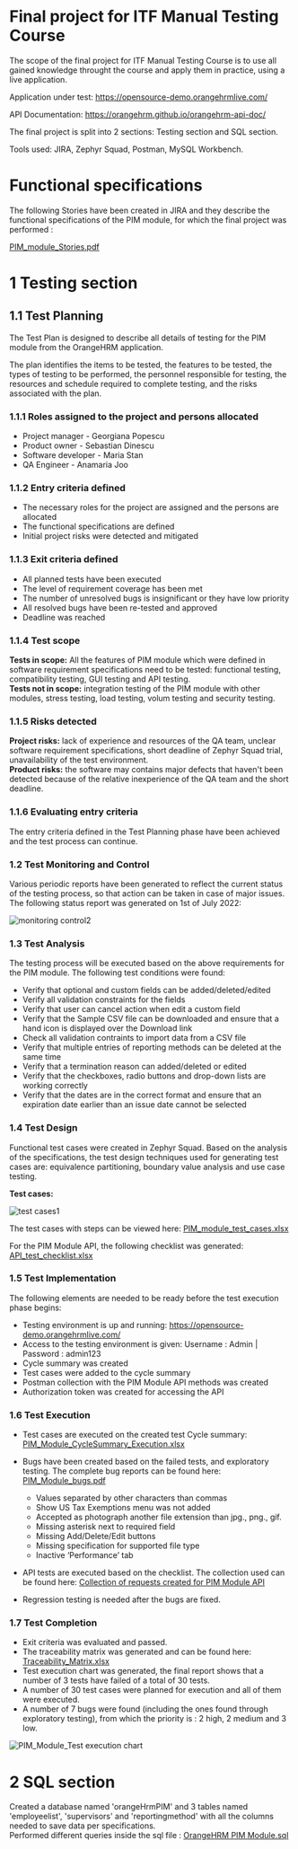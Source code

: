 
# Final project for ITF Manual Testing Course
The scope of the final project for ITF Manual Testing Course is to use all gained knowledge throught the course and apply them in practice, using a live application.

Application under test: https://opensource-demo.orangehrmlive.com/

API Documentation: https://orangehrm.github.io/orangehrm-api-doc/

The final project is split into 2 sections: Testing section and SQL section.

Tools used:
JIRA, Zephyr Squad, Postman, MySQL Workbench.

# Functional specifications
The following Stories have been created in JIRA and they describe the functional specifications of the PIM module, for which the final project was performed :

[PIM_module_Stories.pdf](https://github.com/AnamariaJoo/Manual_testing_portofolio/blob/main/Final%20Project/PIM_module_Stories.pdf)

# 1 Testing section
## 1.1 Test Planning
The Test Plan is designed to describe all details of testing for the PIM module from the OrangeHRM application.

The plan identifies the items to be tested, the features to be tested, the types of testing to be performed, the personnel responsible for testing, the resources and schedule required to complete testing, and the risks associated with the plan.

### 1.1.1 Roles assigned to the project and persons allocated

- Project manager - Georgiana Popescu
- Product owner - Sebastian Dinescu
- Software developer - Maria Stan
- QA Engineer - Anamaria Joo

### 1.1.2 Entry criteria defined

- The necessary roles for the project are assigned and the persons are allocated
- The functional specifications are defined
- Initial project risks were detected and mitigated 

### 1.1.3 Exit criteria defined

- All planned tests have been executed
- The level of requirement coverage has been met
- The number of unresolved bugs is insignificant or they have low priority
- All resolved bugs have been re-tested and approved
- Deadline was reached

### 1.1.4 Test scope
**Tests in scope:** All the features of PIM module which were defined in software requirement specifications need to be tested: functional testing, compatibility testing, GUI testing and API testing.  
**Tests not in scope:** integration testing of the PIM module with other modules, stress testing, load testing, volum testing and security testing.

### 1.1.5 Risks detected
**Project risks:** lack of experience and resources of the QA team, unclear software requirement specifications, short deadline of Zephyr Squad trial, unavailability of the test environment.  
**Product risks:**  the software may contains major defects that haven't been detected because of the relative inexperience of the QA team and the short deadline.

### 1.1.6 Evaluating entry criteria
The entry criteria defined in the Test Planning phase have been achieved and the test process can continue.

### 1.2 Test Monitoring and Control
Various periodic reports have been generated to reflect the current status of the testing process, so that action can be taken in case of major issues.
The following status report was generated on 1st of July 2022:


![monitoring   control2](https://user-images.githubusercontent.com/109798595/181908697-f20948a9-d4f4-4554-9b2d-ebdd917f7dc5.jpg)


### 1.3 Test Analysis
The testing process will be executed based on the above requirements for the PIM module. The following test conditions were found:

- Verify that optional and custom fields can be added/deleted/edited
- Verify all validation constraints for the fields
- Verify that user can cancel action when edit a custom field
- Verify that the Sample CSV file can be downloaded and ensure that a hand icon is displayed over the Download link
- Check all validation contraints to import data from a CSV file
- Verify that multiple entries of reporting methods can be deleted at the same time
- Verify that a termination reason can added/deleted or edited
- Verify that the checkboxes, radio buttons and drop-down lists are working correctly
- Verify that the dates are in the correct format and ensure that an expiration date earlier than an issue date cannot be selected

### 1.4 Test Design
Functional test cases were created in Zephyr Squad. Based on the analysis of the specifications, the test design techniques used for generating test cases are:
equivalence partitioning, boundary value analysis and use case testing.

**Test cases:** 

![test cases1](https://user-images.githubusercontent.com/109798595/181908589-30493e01-6eee-4703-b78d-c117300cf7e5.jpg)

The test cases with steps can be viewed here: [PIM_module_test_cases.xlsx](https://github.com/AnamariaJoo/Manual_testing_portofolio/blob/main/Final%20Project/PIM_module_test_cases.xlsx)

For the PIM Module API, the following checklist was generated: [API_test_checklist.xlsx](https://github.com/AnamariaJoo/Manual_testing_portofolio/blob/main/Final%20Project/API_test_checklist.xlsx)

### 1.5 Test Implementation
The following elements are needed to be ready before the test execution phase begins:

- Testing environment is up and running: https://opensource-demo.orangehrmlive.com/
- Access to the testing environment is given: Username : Admin | Password : admin123
- Cycle summary was created
- Test cases were added to the cycle summary
- Postman collection with the PIM Module API methods was created
- Authorization token was created for accessing the API

### 1.6 Test Execution
- Test cases are executed on the created test Cycle summary: [PIM_Module_CycleSummary_Execution.xlsx](https://github.com/AnamariaJoo/Manual_testing_portofolio/blob/main/Final%20Project/PIM_Module_CycleSummary_Execution.xlsx)
- Bugs have been created based on the failed tests, and exploratory testing. The complete bug reports can be found here: [PIM_Module_bugs.pdf](https://github.com/AnamariaJoo/Manual_testing_portofolio/blob/main/Final%20Project/PIM_Module_bugs.pdf)

  - Values separated by other characters than commas
  - Show US Tax Exemptions menu was not added
  - Accepted as photograph another file extension than jpg., png., gif.
  - Missing asterisk next to required field
  - Missing Add/Delete/Edit buttons
  - Missing specification for supported file type
  - Inactive ‘Performance’ tab

- API tests are executed based on the checklist. The collection used can be found here: [Collection of requests created for PIM Module API](https://github.com/AnamariaJoo/Manual_testing_portofolio/blob/main/Final%20Project/orangeHRMrestAPI.postman_collection.json)

- Regression testing is needed after the bugs are fixed.

### 1.7 Test Completion
- Exit criteria was evaluated and passed.
- The traceability matrix was generated and can be found here: [Traceability_Matrix.xlsx](https://github.com/AnamariaJoo/Manual_testing_portofolio/blob/main/Final%20Project/Traceability_Matrix.xlsx)
- Test execution chart was generated, the final report shows that a number of 3 tests have failed of a total of 30 tests.
- A number of 30 test cases were planned for execution and all of them were executed.
- A number of 7 bugs were found (including the ones found through exploratory testing), from which the priority is : 2 high, 2 medium and 3 low.

![PIM_Module_Test execution chart](https://user-images.githubusercontent.com/109798595/181763111-5d956d65-168d-43a5-9ee2-71959a58e0af.jpg)

# 2 SQL section

Created a database named 'orangeHrmPIM' and 3 tables named 'employeelist', 'supervisors' and 'reportingmethod' with all the columns needed to save data per specifications.   
Performed different queries inside the sql file : [OrangeHRM PIM Module.sql](https://github.com/AnamariaJoo/Manual_testing_portofolio/blob/main/Final%20Project/OrangeHRM%20PIM%20Module.sql)

